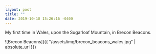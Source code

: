 ```yaml
---
layout: post
title: ""
date: 2019-10-18 15:26:16 -0400
---
```


My first time in Wales, upon the Sugarloaf Mountain, in Brecon Beacons.

![Brecon Beacons]({{ "/assets/img/brecon_beacons_wales.jpg" | absolute_url }})